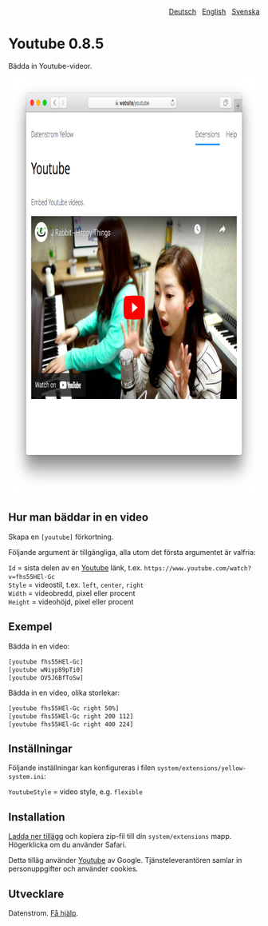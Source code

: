 <p align="right"><a href="README-de.md">Deutsch</a> &nbsp; <a href="README.md">English</a> &nbsp; <a href="README-sv.md">Svenska</a></p>

# Youtube 0.8.5

Bädda in Youtube-videor.

<p align="center"><img src="youtube-screenshot.png?raw=true" width="795" height="836" alt="Skärmdump"></p>

## Hur man bäddar in en video

Skapa en `[youtube]` förkortning.

Följande argument är tillgängliga, alla utom det första argumentet är valfria:

`Id` = sista delen av en [Youtube](https://www.youtube.com) länk, t.ex. `https://www.youtube.com/watch?v=fhs55HEl-Gc`  
`Style` = videostil, t.ex. `left`, `center`, `right`  
`Width` = videobredd, pixel eller procent  
`Height` = videohöjd, pixel eller procent  
 
## Exempel

Bädda in en video:

    [youtube fhs55HEl-Gc]
    [youtube wNiyp89pTi0]
    [youtube OV5J6BfToSw]

Bädda in en video, olika storlekar:

    [youtube fhs55HEl-Gc right 50%]
    [youtube fhs55HEl-Gc right 200 112]
    [youtube fhs55HEl-Gc right 400 224]

## Inställningar

Följande inställningar kan konfigureras i filen `system/extensions/yellow-system.ini`:

`YoutubeStyle` = video style, e.g. `flexible`  

## Installation

[Ladda ner tillägg](https://github.com/datenstrom/yellow-extensions/raw/master/zip/youtube.zip) och kopiera zip-fil till din `system/extensions` mapp. Högerklicka om du använder Safari.

Detta tilläg använder [Youtube](https://www.youtube.com) av Google. Tjänsteleverantören samlar in personuppgifter och använder cookies.

## Utvecklare

Datenstrom. [Få hjälp](https://datenstrom.se/sv/yellow/help/).
